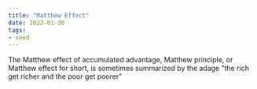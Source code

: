 ```yaml
---
title: "Matthew Effect"
date: 2022-01-30
tags:
- seed
---
```


The Matthew effect of accumulated advantage, Matthew principle, or Matthew effect for short, is sometimes summarized by the adage "the rich get richer and the poor get poorer"


